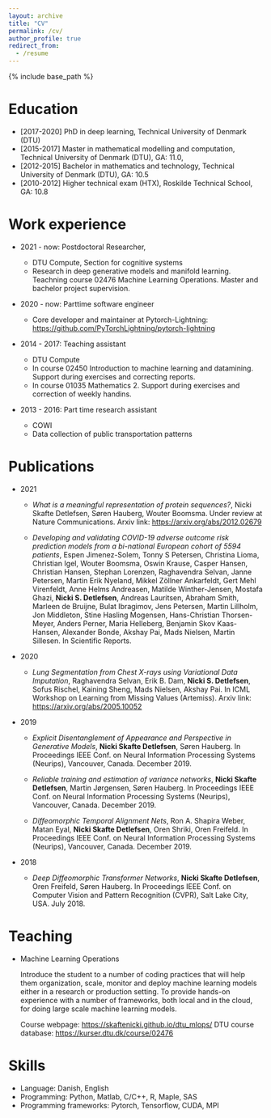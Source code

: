 ```yaml
---
layout: archive
title: "CV"
permalink: /cv/
author_profile: true
redirect_from:
  - /resume
---
```


{% include base_path %}

Education
======
- [2017-2020] PhD in deep learning, Technical University of Denmark (DTU)
- [2015-2017] Master in mathematical modelling and computation, Technical University of Denmark (DTU), GA: 11.0,
- [2012-2015] Bachelor in mathematics and technology, Technical University of Denmark (DTU), GA: 10.5 
- [2010-2012] Higher technical exam (HTX), Roskilde Technical School, GA: 10.8 

Work experience
======
* 2021 - now: Postdoctoral Researcher,
  - DTU Compute, Section for cognitive systems
  - Research in deep generative models and manifold learning. Teachning course 02476 Machine Learning Operations. Master and bachelor project supervision.
  
* 2020 - now: Parttime software engineer
  - Core developer and maintainer at Pytorch-Lightning: <https://github.com/PyTorchLightning/pytorch-lightning>
  
* 2014 - 2017: Teaching assistant
  - DTU Compute
  - In course 02450 Introduction to machine learning and datamining. Support during exercises and correcting reports.
  - In course 01035 Mathematics 2. Support during exercises and correction of weekly handins.

* 2013 - 2016: Part time research assistant
  - COWI
  - Data collection of public transportation patterns


Publications
======

- 2021
  - *What is a meaningful representation of protein sequences?*, Nicki Skafte Detlefsen, Søren Hauberg, Wouter Boomsma. Under review at Nature Communications. Arxiv link: <https://arxiv.org/abs/2012.02679>

  - *Developing and validating COVID-19 adverse outcome risk prediction models from a bi-national European cohort of 5594 patients*, Espen Jimenez-Solem, Tonny S Petersen, Christina Lioma, Christian Igel, Wouter Boomsma, Oswin Krause, Casper Hansen, Christian Hansen, Stephan Lorenzen, Raghavendra Selvan, Janne Petersen, Martin Erik Nyeland, Mikkel Zöllner Ankarfeldt, Gert Mehl Virenfeldt, Anne Helms Andreasen, Matilde Winther-Jensen, Mostafa Ghazi, **Nicki S. Detlefsen**, Andreas Lauritsen, Abraham Smith, Marleen de Bruijne, Bulat Ibragimov, Jens Petersen, Martin Lillholm, Jon Middleton, Stine Hasling Mogensen, Hans-Christian Thorsen-Meyer, Anders Perner, Maria Helleberg, Benjamin Skov Kaas-Hansen, Alexander Bonde, Akshay Pai, Mads Nielsen, Martin Sillesen. In Scientific Reports.

- 2020
  - *Lung Segmentation from Chest X-rays using Variational Data Imputation*, Raghavendra Selvan, Erik B. Dam, **Nicki S. Detlefsen**, Sofus Rischel, Kaining Sheng, Mads Nielsen, Akshay Pai. In ICML Workshop on Learning from Missing Values (Artemiss). Arxiv link: <https://arxiv.org/abs/2005.10052>

- 2019
  - *Explicit Disentanglement of Appearance and Perspective in Generative Models*, **Nicki Skafte Detlefsen**, Søren Hauberg. In Proceedings IEEE Conf. on Neural Information Processing Systems (Neurips), Vancouver, Canada. December 2019.

  - *Reliable training and estimation of variance networks*, **Nicki Skafte Detlefsen**, Martin Jørgensen, Søren Hauberg. In Proceedings IEEE Conf. on Neural Information Processing Systems (Neurips), Vancouver, Canada. December 2019.

  - *Diffeomorphic Temporal Alignment Nets*, Ron A. Shapira Weber, Matan Eyal, **Nicki Skafte Detlefsen**, Oren Shriki, Oren Freifeld. In Proceedings IEEE Conf. on Neural Information Processing Systems (Neurips), Vancouver, Canada. December 2019.

- 2018
  - *Deep Diffeomorphic Transformer Networks*, **Nicki Skafte Detlefsen**, Oren Freifeld, Søren Hauberg. In Proceedings IEEE Conf. on Computer Vision and Pattern Recognition (CVPR), Salt Lake City, USA. July 2018.

Teaching
======

- Machine Learning Operations

  Introduce the student to a number of coding practices that will help them organization, scale, monitor and deploy machine learning models either in a research or production setting. To provide hands-on experience with a number of frameworks, both local and in the cloud, for doing large scale machine learning models.
  
  Course webpage: <https://skaftenicki.github.io/dtu_mlops/>
  DTU course database: <https://kurser.dtu.dk/course/02476>
  


Skills
======
* Language: Danish, English
* Programming: Python, Matlab, C/C++, R, Maple, SAS
* Programming frameworks: Pytorch, Tensorflow, CUDA, MPI
